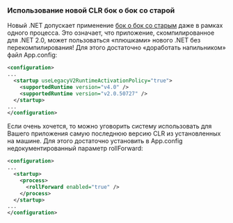 ﻿### Использование новой CLR бок о бок со старой

Новый .NET допускает применение [бок о бок со старым](https://msdn.microsoft.com/en-us/library/ee518876(VS.100).aspx) даже в рамках одного процесса. Это означает, что приложение, скомпилированное для .NET 2.0, может пользоваться «плюшками» нового .NET без перекомпилирования! Для этого достаточно «доработать напильником» файл App.config:

```xml
<configuration>
...
  <startup useLegacyV2RuntimeActivationPolicy="true">
    <supportedRuntime version="v4.0" />
    <supportedRuntime version="v2.0.50727" />
  </startup>
...
</configuration>
```

Если очень хочется, то можно уговорить систему использовать для Вашего приложения самую последнюю версию CLR из установленных на машине. Для этого достаточно установить в App.config недокументированный параметр rollForward:

```xml
<configuration>
...
  <startup>
    <process>
      <rollForward enabled="true" />
    </process>
  </startup>
...
</configuration>
```
